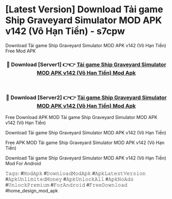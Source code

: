 # [Latest Version] Download Tải game Ship Graveyard Simulator MOD APK v142 (Vô Hạn Tiền) - s7cpw

Download Tải game Ship Graveyard Simulator MOD APK v142 (Vô Hạn Tiền) Free Mod APK

<div align="center">
<h3>🔴 Download [Server1] 👉👉 <a href="https://apk-comot.site?title=Tải_game_Ship_Graveyard_Simulator_MOD_APK_v142_(Vô_Hạn_Tiền)">Tải game Ship Graveyard Simulator MOD APK v142 (Vô Hạn Tiền) Mod Apk</a></h3><br>

<h3>🔴 Download [Server2] 👉👉 <a href="https://apk-comot.site?title=Tải_game_Ship_Graveyard_Simulator_MOD_APK_v142_(Vô_Hạn_Tiền)">Tải game Ship Graveyard Simulator MOD APK v142 (Vô Hạn Tiền) Mod Apk</a></h3>
</div>


Free Download APK MOD Tải game Ship Graveyard Simulator MOD APK v142 (Vô Hạn Tiền)

Download Tải game Ship Graveyard Simulator MOD APK v142 (Vô Hạn Tiền) 

Free APK MOD Tải game Ship Graveyard Simulator MOD APK v142 (Vô Hạn Tiền) 

Download Tải game Ship Graveyard Simulator MOD APK v142 (Vô Hạn Tiền) Mod For Android

𝚃𝚊𝚐𝚜: #𝙼𝚘𝚍𝙰𝚙𝚔 #𝙳𝚘𝚠𝚗𝚕𝚘𝚊𝚍𝙼𝚘𝚍𝙰𝚙𝚔 #𝙰𝚙𝚔𝙻𝚊𝚝𝚎𝚜𝚝𝚅𝚎𝚛𝚜𝚒𝚘𝚗 #𝙰𝚙𝚔𝚄𝚗𝚕𝚒𝚖𝚒𝚝𝚎𝚍𝙼𝚘𝚗𝚎𝚢 #𝙰𝚙𝚔𝚄𝚗𝚕𝚘𝚌𝚔𝙰𝚕𝚕 #𝙰𝚙𝚔𝙽𝚘𝙰𝚍𝚜 #𝚄𝚗𝚕𝚘𝚌𝚔𝙿𝚛𝚎𝚖𝚒𝚞𝚖 #𝙵𝚘𝚛𝙰𝚗𝚍𝚛𝚘𝚒𝚍 #𝙵𝚛𝚎𝚎𝙳𝚘𝚠𝚗𝚕𝚘𝚊𝚍 #home_design_mod_apk
